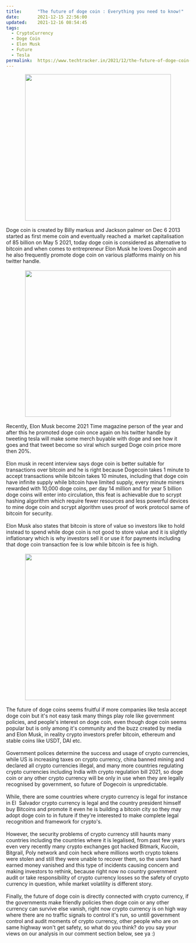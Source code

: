 ```yaml
---
title:		"The future of doge coin : Everything you need to know!"
date:		2021-12-15 22:56:00
updated:	2021-12-16 08:54:45
tags: 
  - CryptoCurrency
  - Doge Coin
  - Elon Musk
  - Future
  - Tesla	
permalink:	https://www.techtracker.in/2021/12/the-future-of-doge-coin-everything-you.html
---
```


<div class="separator" style="clear: both; text-align: center;">
  <a href="https://lh3.googleusercontent.com/-wiB3A77nb1M/YbolReVYp6I/AAAAAAAAH4s/8GH1GWFZATQyl8M8QRGLDoOXK9D9a1l1QCNcBGAsYHQ/s1600/1639589185171594-0.png" imageanchor="1" style="margin-left: 1em; margin-right: 1em;">
    <img border="0" src="https://lh3.googleusercontent.com/-wiB3A77nb1M/YbolReVYp6I/AAAAAAAAH4s/8GH1GWFZATQyl8M8QRGLDoOXK9D9a1l1QCNcBGAsYHQ/s1600/1639589185171594-0.png" width="400">
  </a>
</div><div><br></div><div>Doge coin is created by Billy markus and Jackson palmer on Dec 6 2013 started as first meme coin and eventually reached a&nbsp; market capitalisation of 85 billion on May 5 2021, today doge coin is considered as alternative to bitcoin and when comes to entrepreneur Elon Musk he loves Dogecoin and he also frequently promote doge coin on various platforms mainly on his twitter handle.</div><div><br></div><div><div class="separator" style="clear: both; text-align: center;">
  <a href="https://lh3.googleusercontent.com/-JiQ7EVkNA40/YbolQaWNnTI/AAAAAAAAH4o/NRToMHNiv_Q7ncMWpn4l-NRliVEfuCk1wCNcBGAsYHQ/s1600/1639589181007182-1.png" imageanchor="1" style="margin-left: 1em; margin-right: 1em;">
    <img border="0" src="https://lh3.googleusercontent.com/-JiQ7EVkNA40/YbolQaWNnTI/AAAAAAAAH4o/NRToMHNiv_Q7ncMWpn4l-NRliVEfuCk1wCNcBGAsYHQ/s1600/1639589181007182-1.png" width="400">
  </a>
</div><br></div><div>Recently, Elon Musk become 2021 Time magazine person of the year and after this he promoted doge coin once again on his twitter handle by tweeting tesla will make some merch buyable with doge and see how it goes and that tweet become so viral which surged Doge coin price more then 20%.</div><div><br></div><div>Elon musk in recent interview says doge coin is better suitable for transactions over bitcoin and he is right because Dogecoin takes 1 minute to accept transactions while bitcoin takes 10 minutes, including that doge coin have infinite supply while bitcoin have limited supply, every minute miners rewarded with 10,000 doge coins, per day 14 million and for year 5 billion doge coins will enter into circulation, this feat is achievable due to scrypt hashing algorithm which require fewer resources and less powerful devices to mine doge coin and scrypt algorithm uses proof of work protocol same of bitcoin for security.</div><div><br></div><div>Elon Musk also states that bitcoin is store of value so investors like to hold instead to spend while doge coin is not good to store value and it is slightly inflationary which is why investors sell it or use it for payments including that doge coin transaction fee is low while bitcoin is fee is high.</div><div><br></div><div><div class="separator" style="clear: both; text-align: center;">
  <a href="https://lh3.googleusercontent.com/-cRdReeL0Hds/YbolPdWxhOI/AAAAAAAAH4k/L5R5JLdiwLU8v9YesB039caUkZRltSypwCNcBGAsYHQ/s1600/1639589146071114-2.png" imageanchor="1" style="margin-left: 1em; margin-right: 1em;">
    <img border="0" src="https://lh3.googleusercontent.com/-cRdReeL0Hds/YbolPdWxhOI/AAAAAAAAH4k/L5R5JLdiwLU8v9YesB039caUkZRltSypwCNcBGAsYHQ/s1600/1639589146071114-2.png" width="400">
  </a>
</div><br></div><div>The future of doge coins seems fruitful if more companies like tesla accept doge coin but it's not easy task many things play role like government policies, and people's interest on doge coin, even though doge coin seems popular but is only among it's community and the buzz created by media and Elon Musk, in reality crypto investors prefer bitcoin, ethereum and stable coins like USDT, DAI etc.</div><div><br></div><div>Government polices determine the success and usage of crypto currencies, while US is increasing taxes on crypto currency, china banned mining and declared all crypto currencies illegal, and many more countries regulating crypto currencies including India with crypto regulation bill 2021, so doge coin or any other crypto currency will be only in use when they are legally recognised by government, so future of Dogecoin is unpredictable.</div><div><br></div><div>While, there are some countries where crypto currency is legal for instance in El&nbsp; Salvador crypto currency is legal and the country president himself buy Bitcoins and promote it even he is building a bitcoin city so they may adopt doge coin to in future if they're interested to make complete legal recognition and framework for crypto's.</div><div><br></div><div>However, the security problems of crypto currency still haunts many countries including the countries where it is legalised, from past few years even very recently many crypto exchanges got hacked Bitmark, Kucoin, Bitgrail, Poly network and coin heck where millions worth crypto tokens were stolen and still they were unable to recover them, so the users hard earned money vanished and this type of incidents causing concern and making investors to rethink, because right now no country government audit or take responsibility of crypto currency losses so the safety of crypto currency in question, while market volatility is different story.</div><div><br></div><div>Finally, the future of doge coin is directly connected with crypto currency, if the governments make friendly policies then doge coin or any other currency can survive else vanish, right now crypto currency is on high way where there are no traffic signals to control it's run, so untill government control and audit moments of crypto currency, other people who are on same highway won't get safety, so what do you think? do you say your views on our analysis in our comment section below, see ya :)</div><div><br></div>
<!-- no comments on this post -->
